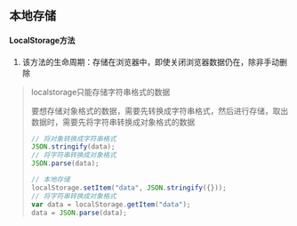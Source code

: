 ## 本地存储

#### LocalStorage方法

1. 该方法的生命周期：存储在浏览器中，即使关闭浏览器数据仍在，除非手动删除

> localstorage只能存储字符串格式的数据
>
> 要想存储对象格式的数据，需要先转换成字符串格式，然后进行存储，取出数据时，需要先将字符串转换成对象格式的数据
>
> ```javascript
> // 将对象转换成字符串格式
> JSON.stringify(data);
> // 将字符串转换成对象格式
> JSON.parse(data);
> 
> // 本地存储
> localStorage.setItem("data", JSON.stringify({}));
> // 将字符串转换成对象格式
> var data = localStorage.getItem("data");
> data = JSON.parse(data);
> ```

